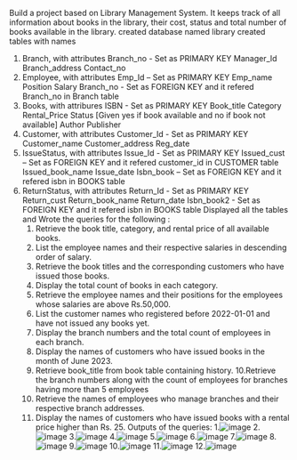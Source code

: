 Build a project based on Library Management System. It keeps track of all information about books in the library, their cost, status and total number of books available in the library.
created database named library
created tables with names
  1. Branch, with attributes
     Branch_no - Set as PRIMARY KEY
     Manager_Id
     Branch_address
     Contact_no
  2. Employee, with attributes
     Emp_Id – Set as PRIMARY KEY
     Emp_name
     Position
     Salary
     Branch_no - Set as FOREIGN KEY and it refered Branch_no in Branch table
  3. Books, with attribures
     ISBN - Set as PRIMARY KEY
     Book_title
     Category
     Rental_Price
     Status [Given yes if book available and no if book not available]
     Author
     Publisher 
  4. Customer, with attributes
     Customer_Id - Set as PRIMARY KEY
     Customer_name
     Customer_address
     Reg_date 
  5. IssueStatus, with attributes
     Issue_Id - Set as PRIMARY KEY
     Issued_cust – Set as FOREIGN KEY and it refered customer_id in CUSTOMER table
     Issued_book_name
     Issue_date
     Isbn_book – Set as FOREIGN KEY and it refered isbn in BOOKS table
  6. ReturnStatus, with attributes
     Return_Id - Set as PRIMARY KEY
     Return_cust
     Return_book_name
     Return_date
     Isbn_book2 - Set as FOREIGN KEY and it refered isbn in BOOKS table
Displayed all the tables and Wrote the queries for the following :
     1. Retrieve the book title, category, and rental price of all available books.
     2. List the employee names and their respective salaries in descending order of salary.
     3. Retrieve the book titles and the corresponding customers who have issued those books.
     4. Display the total count of books in each category.
     5. Retrieve the employee names and their positions for the employees whose salaries are above Rs.50,000.
     6. List the customer names who registered before 2022-01-01 and have not issued any books yet.
     7. Display the branch numbers and the total count of employees in each branch.
     8. Display the names of customers who have issued books in the month of June 2023.
     9. Retrieve book_title from book table containing history.
     10.Retrieve the branch numbers along with the count of employees for branches having more than 5 employees
     11. Retrieve the names of employees who manage branches and their respective branch addresses.
     12. Display the names of customers who have issued books with a rental price higher than Rs. 25.
Outputs of the queries:
1.![image](https://github.com/user-attachments/assets/c2c5c8c6-773a-4df6-b524-adfdedc15801)
2.![image](https://github.com/user-attachments/assets/6f8f4946-e4bc-404b-b298-2d3715ff11c3)
3.![image](https://github.com/user-attachments/assets/6883bbbb-661d-4272-9886-feb6899428eb)
4.![image](https://github.com/user-attachments/assets/d63a87f0-af23-45ac-bfe1-1c53f862ce81)
5.![image](https://github.com/user-attachments/assets/d2c82342-808b-42e6-831a-a7520f68004d)
6.![image](https://github.com/user-attachments/assets/fc2199dd-1f96-4cad-a44f-a3873fdc1341)
7.![image](https://github.com/user-attachments/assets/7280bef0-7b37-4731-a1e0-e3dfceec605e)
8.![image](https://github.com/user-attachments/assets/a6865717-2e35-4c65-9a1c-7719392e2848)
9.![image](https://github.com/user-attachments/assets/1b32b45b-d2a8-4176-9382-e45454e68296)
10.![image](https://github.com/user-attachments/assets/0d710873-7fa8-43a7-808b-8593a065b0ae)
11.![image](https://github.com/user-attachments/assets/2f7a8a3c-1903-4bfe-95df-5bd2a2612d9e)
12.![image](https://github.com/user-attachments/assets/473cfa95-a08c-4488-9181-8aedaea11e92)











